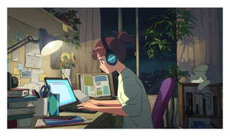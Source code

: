<script src="https://lifeofdiscipline.com/notion/habit/cm5bfm2h90000mq0cr0zsb1gf?darkTheme=0&key=cm5bfm9ab00000cmqd1mrd50y](https://lifeofdiscipline.com/notion/habit/cm5bfm2h90000mq0cr0zsb1gf?darkTheme=1&key=cm5bfm9ab00000cmqd1mrd50y)"></script>

![](https://github.com/analauracoan/building-games/blob/main/_%20(8).jpeg)
